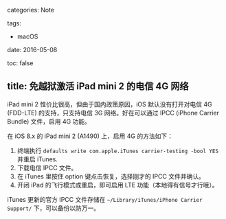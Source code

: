 categories: Note

tags:

- macOS

date:  2016-05-08

toc: false

title: 免越狱激活 iPad mini 2 的电信 4G 网络
---

iPad mini 2 性价比很高，但由于国内政策原因，iOS 默认没有打开对电信 4G (FDD-LTE) 的支持，只支持电信 3G 网络。好在可以通过 IPCC (iPhone Carrier Bundle) 文件，启用 4G 功能。

<!--more-->

在 iOS 8.x 的 iPad mini 2 (A1490) 上，启用 4G 的方法如下：

1. 终端执行 `defaults write com.apple.iTunes carrier-testing -bool YES` 并重启 iTunes.
2. 下载电信 IPCC 文件。
3. 在 iTunes 里按住 option 键点击恢复，选择刚才的 IPCC 文件并确认。
4. 开闭 iPad 的飞行模式或重启，即可启用 LTE 功能（本地得有信号才行哦）。

iTunes 更新的官方 IPCC 文件存储在 `~/Library/iTunes/iPhone Carrier Support/` 下，可以备份以防万一。
